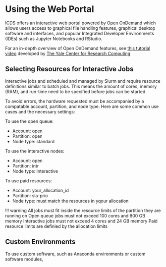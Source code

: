 # Using the Web Portal

ICDS offers an interactive web portal powered by [Open OnDemand](https://openondemand.org/)
which allows users access to graphical file handling features, graphical desktop software and
interfaces, and popular Integrated Developer Environments (IDEs) such as Jupyter Notebooks and RStudio.

For an in-depth overview of Open OnDemand features, see [this tutorial video](https://youtu.be/w1hbOppyUUc?si=Ubv0ymfeZmnD7Kzr)
developed by [The Yale Center for Research Computing](https://research.computing.yale.edu/)

## Selecting Resources for Interactive Jobs

Interactive jobs and scheduled and managed by Slurm and require resource definitions similar to
batch jobs. This means the amount of cores, memory (RAM), and run-time need to be specified before
jobs can be started.

To avoid errors, the hardware requested must be accompanied by a compatable account, partition, and node type.
Here are some common use cases and the necessary settings:

To use the open queue:
 - Account: open
 - Partition: open
 - Node type: standard

To use the interactive nodes:
 - Account: open
 - Partition: intr
 - Node type: Interactive

To use paid resources:
 - Account: your_allocation_id
 - Partition: sla-prio
 - Node type: must match the resources in yqour allocation

!!! warning All jobs must fit inside the resource limits of the partition they are running on
     Open queue jobs must not exceed 100 cores and 800 GB memory
     Interactive jobs must not exceed 4 cores and 24 GB memory
     Paid resource limits are definied by the allocation limits

## Custom Environments

To use custom software, such as Anaconda environments or custom software modules,

